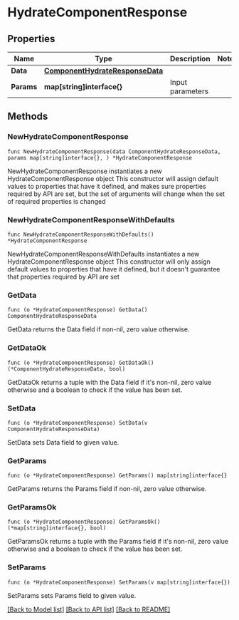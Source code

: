 # HydrateComponentResponse

## Properties

Name | Type | Description | Notes
------------ | ------------- | ------------- | -------------
**Data** | [**ComponentHydrateResponseData**](ComponentHydrateResponseData.md) |  | 
**Params** | **map[string]interface{}** | Input parameters | 

## Methods

### NewHydrateComponentResponse

`func NewHydrateComponentResponse(data ComponentHydrateResponseData, params map[string]interface{}, ) *HydrateComponentResponse`

NewHydrateComponentResponse instantiates a new HydrateComponentResponse object
This constructor will assign default values to properties that have it defined,
and makes sure properties required by API are set, but the set of arguments
will change when the set of required properties is changed

### NewHydrateComponentResponseWithDefaults

`func NewHydrateComponentResponseWithDefaults() *HydrateComponentResponse`

NewHydrateComponentResponseWithDefaults instantiates a new HydrateComponentResponse object
This constructor will only assign default values to properties that have it defined,
but it doesn't guarantee that properties required by API are set

### GetData

`func (o *HydrateComponentResponse) GetData() ComponentHydrateResponseData`

GetData returns the Data field if non-nil, zero value otherwise.

### GetDataOk

`func (o *HydrateComponentResponse) GetDataOk() (*ComponentHydrateResponseData, bool)`

GetDataOk returns a tuple with the Data field if it's non-nil, zero value otherwise
and a boolean to check if the value has been set.

### SetData

`func (o *HydrateComponentResponse) SetData(v ComponentHydrateResponseData)`

SetData sets Data field to given value.


### GetParams

`func (o *HydrateComponentResponse) GetParams() map[string]interface{}`

GetParams returns the Params field if non-nil, zero value otherwise.

### GetParamsOk

`func (o *HydrateComponentResponse) GetParamsOk() (*map[string]interface{}, bool)`

GetParamsOk returns a tuple with the Params field if it's non-nil, zero value otherwise
and a boolean to check if the value has been set.

### SetParams

`func (o *HydrateComponentResponse) SetParams(v map[string]interface{})`

SetParams sets Params field to given value.



[[Back to Model list]](../README.md#documentation-for-models) [[Back to API list]](../README.md#documentation-for-api-endpoints) [[Back to README]](../README.md)



